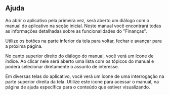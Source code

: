## Ajuda

Ao abrir o aplicativo pela primeira vez, será aberto um diálogo com o manual do aplicativo na seção inicial. Neste manual você encontrará todas as informações detalhadas sobre as funcionalidades do "Finanças".

Utilize os botões na parte inferior da tela para voltar, fechar e avançar para a próxima página.

No canto superior direito do diálogo do manual, você verá um ícone de índice. Ao clicar nele será aberto uma lista com os tópicos do manual e poderá selecionar diretamente o assunto de interesse.

Em diversas telas do aplicativo, você verá um ícone de uma interrogação na parte superior direita da tela. Utilize este ícone para acessar o manual, na página de ajuda específica para o conteúdo que estiver visualizando.
